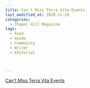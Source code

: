 ```yaml
---
title: Can't Miss Terra Vita Events
last_modified_at: 2020-11-29
categories:
  - Chapel Hill Magazine
tags:
  - Food
  - Guide
  - Community
  - Writer
  - Editorial 



---
```


[Can't Miss Terra Vita Events](https://issuu.com/shannonmedia/docs/chmseptoct2016/81)
